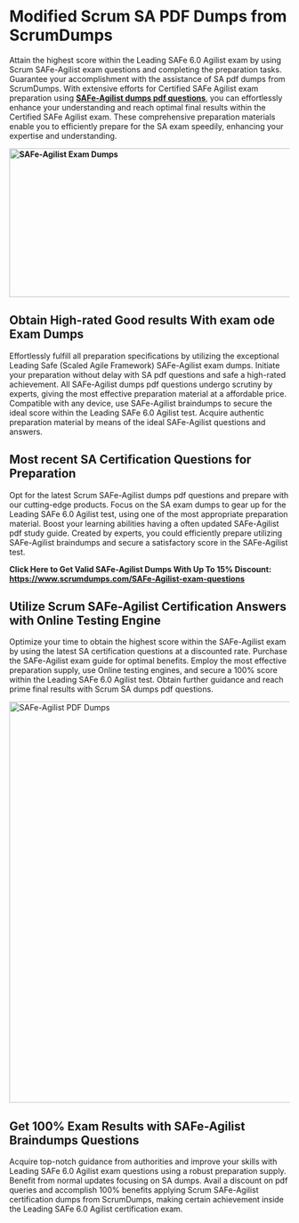 <h1><strong>Modified Scrum SA PDF Dumps from ScrumDumps</strong></h1>
<p>Attain the highest score within the Leading SAFe 6.0 Agilist exam by using Scrum SAFe-Agilist exam questions and completing the preparation tasks. Guarantee your accomplishment with the assistance of SA pdf dumps from ScrumDumps. With extensive efforts for Certified SAFe Agilist exam preparation using <strong><a href="https://www.scrumdumps.com/SAFe-Agilist-exam-questions">SAFe-Agilist dumps pdf questions</a></strong>, you can effortlessly enhance your understanding and reach optimal final results within the Certified SAFe Agilist exam. These comprehensive preparation materials enable you to efficiently prepare for the SA exam speedily, enhancing your expertise and understanding.</p>
<p><strong><img src="https://i.ibb.co/8bjQb49/Copy-of-Cleaning-service-banner-Made-with-Poster-My-Wall-2.jpg" alt="SAFe-Agilist Exam Dumps" width="800" height="267" /></strong></p>
<h2><strong>Obtain High-rated Good results With exam ode Exam Dumps</strong></h2>
<p>Effortlessly fulfill all preparation specifications by utilizing the exceptional Leading Safe (Scaled Agile Framework) SAFe-Agilist exam dumps. Initiate your preparation without delay with SA pdf questions and safe a high-rated achievement. All SAFe-Agilist dumps pdf questions undergo scrutiny by experts, giving the most effective preparation material at a affordable price. Compatible with any device, use SAFe-Agilist braindumps to secure the ideal score within the Leading SAFe 6.0 Agilist test. Acquire authentic preparation material by means of the ideal SAFe-Agilist questions and answers.</p>
<h2><strong>Most recent SA Certification Questions for Preparation</strong></h2>
<p>Opt for the latest Scrum SAFe-Agilist dumps pdf questions and prepare with our cutting-edge products. Focus on the SA exam dumps to gear up for the Leading SAFe 6.0 Agilist test, using one of the most appropriate preparation material. Boost your learning abilities having a often updated SAFe-Agilist pdf study guide. Created by experts, you could efficiently prepare utilizing SAFe-Agilist braindumps and secure a satisfactory score in the SAFe-Agilist test.</p>
<p><strong>Click Here to Get Valid SAFe-Agilist Dumps With Up To 15% Discount: <a href="https://www.scrumdumps.com/SAFe-Agilist-exam-questions">https://www.scrumdumps.com/SAFe-Agilist-exam-questions</a></strong></p>
<h2><strong>Utilize Scrum SAFe-Agilist Certification Answers with Online Testing Engine</strong></h2>
<p>Optimize your time to obtain the highest score within the SAFe-Agilist exam by using the latest SA certification questions at a discounted rate. Purchase the SAFe-Agilist exam guide for optimal benefits. Employ the most effective preparation supply, use Online testing engines, and secure a 100% score within the Leading SAFe 6.0 Agilist test. Obtain further guidance and reach prime final results with Scrum SA dumps pdf questions.</p>
<p><a href="https://www.scrumdumps.com/SAFe-Agilist-exam-questions"><img src="https://i.ibb.co/F3py0hR/Copy-of-Offer-Social-Media-Ad-Made-with-Poster-My-Wall.jpg" alt="SAFe-Agilist PDF Dumps" width="720" height="" /></a></p>
<h2><strong>Get 100% Exam Results with SAFe-Agilist Braindumps Questions</strong></h2>
<p>Acquire top-notch guidance from authorities and improve your skills with Leading SAFe 6.0 Agilist exam questions using a robust preparation supply. Benefit from normal updates focusing on SA dumps. Avail a discount on pdf queries and accomplish 100% benefits applying Scrum SAFe-Agilist certification dumps from ScrumDumps, making certain achievement inside the Leading SAFe 6.0 Agilist certification exam.</p>
